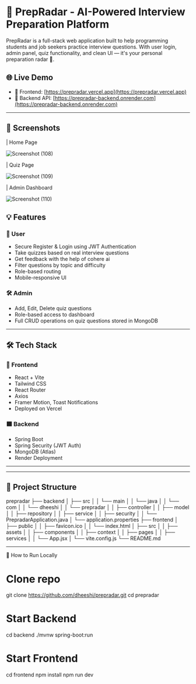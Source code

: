 # 🧠 PrepRadar - AI-Powered Interview Preparation Platform

PrepRadar is a full-stack web application built to help programming students and job seekers practice interview questions.
With user login, admin panel, quiz functionality, and clean UI — it's your personal preparation radar 🚀.

## 🌐 Live Demo

- 🔗 Frontend: [https://prepradar.vercel.app](https://prepradar.vercel.app)
- 🔗 Backend API: [https://prepradar-backend.onrender.com](https://prepradar-backend.onrender.com)

---

## 📸 Screenshots

| Home Page   

![Screenshot (108)](https://github.com/user-attachments/assets/4a99bafa-154a-4e5e-9338-b0e14a0d96b1)



| Quiz Page   

![Screenshot (109)](https://github.com/user-attachments/assets/b87cc738-f4d9-4d26-9e2b-bd61a2a53955)



| Admin Dashboard    

![Screenshot (110)](https://github.com/user-attachments/assets/df9083a2-28aa-48fb-bb9d-3084d6a31443)




## 💡 Features

### 👤 User
- Secure Register & Login using JWT Authentication
- Take quizzes based on real interview questions
- Get feedback with the help of cohere ai
- Filter questions by topic and difficulty
- Role-based routing
- Mobile-responsive UI

### 🛠️ Admin
- Add, Edit, Delete quiz questions
- Role-based access to dashboard
- Full CRUD operations on quiz questions stored in MongoDB
---

## 🛠️ Tech Stack

### 🔷 Frontend
- React + Vite
- Tailwind CSS
- React Router
- Axios
- Framer Motion, Toast Notifications
- Deployed on Vercel

### 🟩 Backend
- Spring Boot
- Spring Security (JWT Auth)
- MongoDB (Atlas)
- Render Deployment

---

---
## 📁 Project Structure

prepradar
├── backend
│   ├── src
│   │   └── main
│   │       └── java
│   │           └── com
│   │               └── dheeshi
│   │                   └── prepradar
│   │                       ├── controller
│   │                       ├── model
│   │                       ├── repository
│   │                       ├── service
│   │                       ├── security
│   │                       └── PrepradarApplication.java
│   └── application.properties
├── frontend
│   ├── public
│   │   ├── favicon.ico
│   │   └── index.html
│   ├── src
│   │   ├── assets
│   │   ├── components
│   │   ├── context
│   │   ├── pages
│   │   ├── services
│   │   └── App.jsx
│   └── vite.config.js
└── README.md

---


📌 How to Run Locally

# Clone repo
git clone https://github.com/dheeshi/prepradar.git
cd prepradar

# Start Backend
cd backend
./mvnw spring-boot:run

# Start Frontend
cd frontend
npm install
npm run dev
